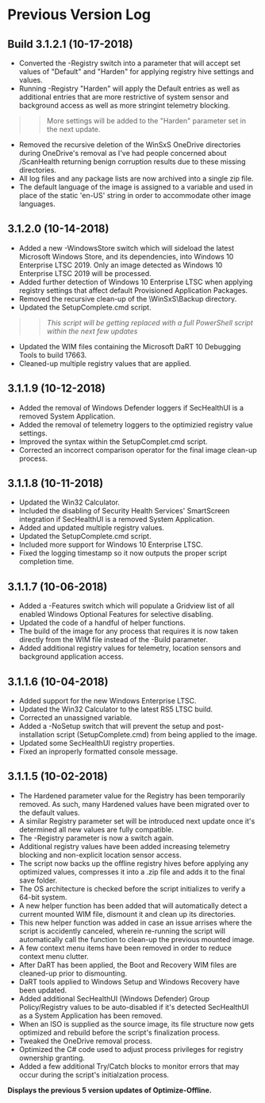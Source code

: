 # Previous Version Log #

## Build 3.1.2.1 (10-17-2018) ##

- Converted the -Registry switch into a parameter that will accept set values of "Default" and "Harden" for applying registry hive settings and values.
- Running -Registry "Harden" will apply the Default entries as well as additional entries that are more restrictive of system sensor and background access as well as more stringint telemetry blocking.
>> More settings will be added to the "Harden" parameter set in the next update.
- Removed the recursive deletion of the WinSxS OneDrive directories during OneDrive's removal as I've had people concerned about /ScanHealth returning benign corruption results due to these missing directories.
- All log files and any package lists are now archived into a single zip file.
- The default language of the image is assigned to a variable and used in place of the static 'en-US' string in order to accommodate other image languages.

## 3.1.2.0 (10-14-2018) ##

- Added a new -WindowsStore switch which will sideload the latest Microsoft Windows Store, and its dependencies, into Windows 10 Enterprise LTSC 2019. Only an image detected as Windows 10 Enterprise LTSC 2019 will be processed.
- Added further detection of Windows 10 Enterprise LTSC when applying registry settings that affect default Provisioned Application Packages.
- Removed the recursive clean-up of the \WinSxS\Backup directory.
- Updated the SetupComplete.cmd script.
>> *This script will be getting replaced with a full PowerShell script within the next few updates*
- Updated the WIM files containing the Microsoft DaRT 10 Debugging Tools to build 17663.
- Cleaned-up multiple registry values that are applied.

## 3.1.1.9 (10-12-2018) ##

- Added the removal of Windows Defender loggers if SecHealthUI is a removed System Application.
- Added the removal of telemetry loggers to the optimizied registry value settings.
- Improved the syntax within the SetupComplet.cmd script.
- Corrected an incorrect comparison operator for the final image clean-up process.

## 3.1.1.8 (10-11-2018) ##

- Updated the Win32 Calculator.
- Included the disabling of Security Health Services' SmartScreen integration if SecHealthUI is a removed System Application.
- Added and updated multiple registry values.
- Updated the SetupComplete.cmd script.
- Included more support for Windows 10 Enterprise LTSC.
- Fixed the logging timestamp so it now outputs the proper script completion time.

## 3.1.1.7 (10-06-2018) ##

- Added a -Features switch which will populate a Gridview list of all enabled Windows Optional Features for selective disabling.
- Updated the code of a handful of helper functions.
- The build of the image for any process that requires it is now taken directly from the WIM file instead of the -Build parameter.
- Added additional registry values for telemetry, location sensors and background application access.

## 3.1.1.6 (10-04-2018) ##

- Added support for the new Windows Enterprise LTSC.
- Updated the Win32 Calculator to the latest RS5 LTSC build.
- Corrected an unassigned variable.
- Added a -NoSetup switch that will prevent the setup and post-installation script (SetupComplete.cmd) from being applied to the image.
- Updated some SecHealthUI registry properties.
- Fixed an inproperly formatted console message.

## 3.1.1.5 (10-02-2018) ##

- The Hardened parameter value for the Registry has been temporarily removed. As such, many Hardened values have been migrated over to the default values.
- A similar Registry parameter set will be introduced next update once it's determined all new values are fully compatible.
- The -Registry parameter is now a switch again.
- Additional registry values have been added increasing telemetry blocking and non-explicit location sensor access.
- The script now backs up the offline registry hives before applying any optimized values, compresses it into a .zip file and adds it to the final save folder.
- The OS architecture is checked before the script initializes to verify a 64-bit system.
- A new helper function has been added that will automatically detect a current mounted WIM file, dismount it and clean up its directories.
- This new helper function was added in case an issue arrises where the script is accidently canceled, wherein re-running the script will automatically call the function to clean-up the previous mounted image.
- A few context menu items have been removed in order to reduce context menu clutter.
- After DaRT has been applied, the Boot and Recovery WIM files are cleaned-up prior to dismounting.
- DaRT tools applied to Windows Setup and Windows Recovery have been updated.
- Added additional SecHealthUI (Windows Defender) Group Policy/Registry values to be auto-disabled if it's detected SecHealthUI as a System Application has been removed.
- When an ISO is supplied as the source image, its file structure now gets optimized and rebuild before the script's finalization process.
- Tweaked the OneDrive removal process.
- Optimized the C# code used to adjust process privileges for registry ownership granting.
- Added a few additional Try/Catch blocks to monitor errors that may occur during the script's initialzation process.

**Displays the previous 5 version updates of Optimize-Offline.**